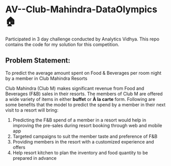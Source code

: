# AV--Club-Mahindra-DataOlympics :house:

Participated in 3 day challenge conducted by Analytics Vidhya. This repo contains the code for my solution for this competition.

## Problem Statement:
To predict the average amount spent on Food & Beverages per room night by a member in Club Mahindra Resorts

Club Mahindra (Club M) makes significant revenue from Food and Beverages (F&B) sales in their resorts. The members of Club M are offered a wide variety of items in either **buffet** or **À la carte** form. Following are some benefits that the model to predict the spend by a member in their next visit to a resort will bring:

1. Predicting the F&B spend of a member in a resort would help in improving the pre-sales during resort booking through web and mobile app
2. Targeted campaigns to suit the member taste and preference of F&B
3. Providing members in the resort with a customized experience and offers
4. Help resort kitchen to plan the inventory and food quantity to be prepared in advance
